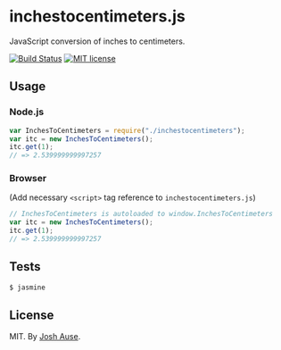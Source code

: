 # inchestocentimeters.js

JavaScript conversion of inches to centimeters.

[![Build Status](https://travis-ci.org/joshause/inchestocentimeters.svg?branch=master)](https://travis-ci.org/joshause/inchestocentimeters)
[![MIT license](http://img.shields.io/badge/license-MIT-brightgreen.svg)](http://opensource.org/licenses/MIT)

## Usage

### Node.js

```js
var InchesToCentimeters = require("./inchestocentimeters");
var itc = new InchesToCentimeters();
itc.get(1);
// => 2.539999999997257
```

### Browser

(Add necessary `<script>` tag reference to `inchestocentimeters.js`)

```js
// InchesToCentimeters is autoloaded to window.InchesToCentimeters
var itc = new InchesToCentimeters();
itc.get(1);
// => 2.539999999997257
```

## Tests

```bash
$ jasmine
```

## License

MIT. By [Josh Ause](http://www.github.com/joshause).
